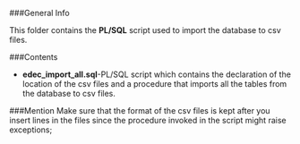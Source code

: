 ###General Info

This folder contains the **PL/SQL** script used to import the database to csv files.

###Contents

 - **edec_import_all.sql**-PL/SQL script which contains the declaration of the location of the csv files and a procedure that imports all the tables from the database to csv files.

###Mention
Make sure that the format of the csv files is kept after you insert lines in the files since the procedure invoked in the script might raise exceptions;
